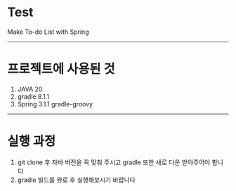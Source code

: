 # Test
Make To-do List with Spring

---
# 프로젝트에 사용된 것
1. JAVA 20
2. gradle 8.1.1
3. Spring 3.1.1 gradle-groovy
---
# 실행 과정
1. git clone 후 자바 버전을 꼭 맞춰 주시고 gradle 또한 새로 다운 받아주어야 합니다
2. gradle 빌드를 완료 후 실행해보시기 바랍니다
